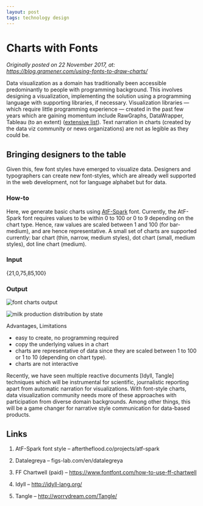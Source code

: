 ```yaml
---
layout: post
tags: technology design
---
```


# Charts with Fonts

*Originally posted on 22 November 2017, at: https://blog.gramener.com/using-fonts-to-draw-charts/*

Data visualization as a domain has traditionally been accessible predominantly to people with programming background. This involves designing a visualization, implementing the solution using a programming language with supporting libraries, if necessary. Visualization libraries — which require little programming experience — created in the past few years which are gaining momentum include RawGraphs, DataWrapper, Tableau (to an extent) ([extensive list](https://visualisingadvocacy.org/resources/visualisationtools)). Text narration in charts (created by the data viz community or news organizations) are not as legible as they could be.

## Bringing designers to the table

Given this, few font styles have emerged to visualize data. Designers and typographers can create new font-styles, which are already well supported in the web development, not for language alphabet but for data.

### How-to

Here, we generate basic charts using [AtF-Spark](http://aftertheflood.co/projects/atf-spark) font. Currently, the AtF-Spark font requires values to be within 0 to 100 or 0 to 9 depending on the chart type. Hence, raw values are scaled between 1 and 100 (for bar-medium), and are hence representative. A small set of charts are supported currently: bar chart (thin, narrow, medium styles), dot chart (small, medium styles), dot line chart (medium).

### Input

{21,0,75,85,100}

### Output

![font charts output](https://blog.gramener.com/wp-content/uploads/2017/11/font-charts-1.png)

![milk production distribution by state](https://blog.gramener.com/wp-content/uploads/2017/11/font-charts-milk-production.png)

Advantages, Limitations

- easy to create, no programming required
- copy the underlying values in a chart
- charts are representative of data since they are scaled between 1 to 100 or 1 to 10 (depending on chart type).
- charts are not interactive

Recently, we have seen multiple reactive documents [Idyll, Tangle] techniques which will be instrumental for scientific, journalistic reporting apart from automatic narration for visualizations. With font-style charts, data visualization community needs more of these approaches with participation from diverse domain backgrounds. Among other things, this will be a game changer for narrative style communication for data-based products.

## Links

1) AtF-Spark font style – aftertheflood.co/projects/atf-spark

2) Datalegreya – figs-lab.com/en/datalegreya

3) FF Chartwell (paid) – https://www.fontfont.com/how-to-use-ff-chartwell

4) Idyll – http://idyll-lang.org/

5) Tangle – http://worrydream.com/Tangle/
